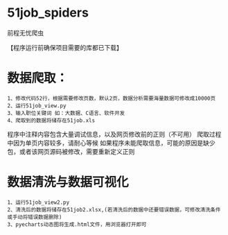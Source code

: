# 51job_spiders
前程无忧爬虫

【程序运行前确保项目需要的库都已下载】

# 数据爬取：
```
1、修改代码52行，根据需要修改页数，默认2页，数据分析需要海量数据可修改成10000页
2、运行51job_view.py
3、输入职位关键词 如：大数据、C语言、软件开发
4、爬取到的数据将储存在51job.xls
```
程序中注释内容包含大量调试信息，以及网页修改前的正则（不可用）
爬取过程中因为单页内容较多，请耐心等候
如果程序未能爬取信息，可能的原因是缺少包，或者该网页源码被修改，需要重新定义正则


# 数据清洗与数据可视化
```
1、运行51job_view2.py
2、清洗后的数据将储存在51job2.xlsx,(若清洗后的数据中还要错误数据，可修改清洗条件或手动将错误数据删除)
3、pyecharts动态图将生成.html文件，用浏览器打开即可
```
